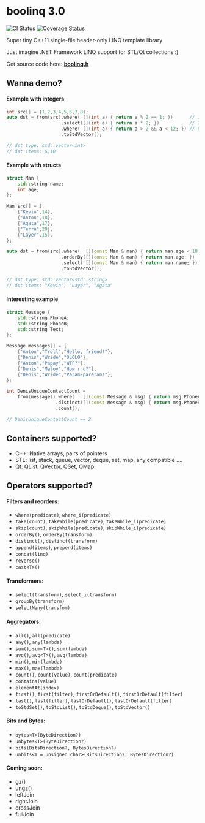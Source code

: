 # boolinq 3.0

[![CI Status](https://travis-ci.org/k06a/boolinq.svg?branch=master)](https://travis-ci.org/k06a/boolinq)
[![Coverage Status](https://coveralls.io/repos/github/k06a/boolinq/badge.svg?branch=master)](https://coveralls.io/github/k06a/boolinq?branch=master)

Super tiny C++11 single-file header-only LINQ template library

Just imagine .NET Framework LINQ support for STL/Qt collections :)

Get source code here: **[boolinq.h](/include/boolinq/boolinq.h)**

## Wanna demo?

#### Example with integers

```C++
int src[] = {1,2,3,4,5,6,7,8};
auto dst = from(src).where( [](int a) { return a % 2 == 1; })      // 1,3,5,7
                    .select([](int a) { return a * 2; })           // 2,6,10,14
                    .where( [](int a) { return a > 2 && a < 12; }) // 6,10
                    .toStdVector();

// dst type: std::vector<int>
// dst items: 6,10
```

#### Example with structs

```C++
struct Man {
    std::string name;
    int age;
};

Man src[] = {
    {"Kevin",14},
    {"Anton",18},
    {"Agata",17},
    {"Terra",20},
    {"Layer",15},
};

auto dst = from(src).where(  [](const Man & man) { return man.age < 18; })
                    .orderBy([](const Man & man) { return man.age; })
                    .select( [](const Man & man) { return man.name; })
                    .toStdVector();

// dst type: std::vector<std::string>
// dst items: "Kevin", "Layer", "Agata"
```

#### Interesting example

```C++
struct Message {
    std::string PhoneA;
    std::string PhoneB;
    std::string Text;
};

Message messages[] = {
    {"Anton","Troll","Hello, friend!"},
    {"Denis","Wride","OLOLO"},
    {"Anton","Papay","WTF?"},
    {"Denis","Maloy","How r u?"},
    {"Denis","Wride","Param-pareram!"},
};

int DenisUniqueContactCount =
    from(messages).where(   [](const Message & msg) { return msg.PhoneA == "Denis"; })
                  .distinct([](const Message & msg) { return msg.PhoneB; })
                  .count();

// DenisUniqueContactCount == 2    
```

## Containers supported?

- C++: Native arrays, pairs of pointers
- STL: list, stack, queue, vector, deque, set, map, any compatible ....
- Qt: QList, QVector, QSet, QMap.

## Operators supported?

#### Filters and reorders:

- `where(predicate)`, `where_i(predicate)`
- `take(count)`, `takeWhile(predicate)`, `takeWhile_i(predicate)`
- `skip(count)`, `skipWhile(predicate)`, `skipWhile_i(predicate)`
- `orderBy()`, `orderBy(transform)`
- `distinct()`, `distinct(transform)`
- `append(items)`, `prepend(items)`
- `concat(linq)`
- `reverse()`
- `cast<T>()`

#### Transformers:

- `select(transform)`, `select_i(transform)`
- `groupBy(transform)`
- `selectMany(transfom)`

#### Aggregators:

- `all()`, `all(predicate)`
- `any()`, `any(lambda)`
- `sum()`, `sum<T>()`, `sum(lambda)`
- `avg()`, `avg<T>()`, `avg(lambda)`
- `min()`, `min(lambda)`
- `max()`, `max(lambda)`
- `count()`, `count(value)`, `count(predicate)`
- `contains(value)`
- `elementAt(index)`
- `first()`, `first(filter)`, `firstOrDefault()`, `firstOrDefault(filter)`
- `last()`, `last(filter)`, `lastOrDefault()`, `lastOrDefault(filter)`
- `toStdSet()`, `toStdList()`, `toStdDeque()`, `toStdVector()`

#### Bits and Bytes:

- `bytes<T>(ByteDirection?)`
- `unbytes<T>(ByteDirection?)`
- `bits(BitsDirection?, BytesDirection?)`
- `unbits<T = unsigned char>(BitsDirection?, BytesDirection?)`

#### Coming soon:

- gz()
- ungz()
- leftJoin
- rightJoin
- crossJoin
- fullJoin
